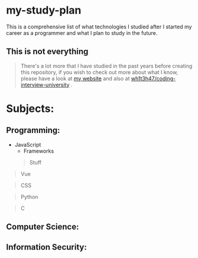 # my-study-plan

This is a comprehensive list of what technologies I studied after I started my career as a programmer and what I plan to study in the future.

## This is not everything
> There's a lot more that I have studied in the past years before creating this repository, if you wish to check out more about what I know, please have a look at [my website](https://invalid.com) and also at [wh1t3h47/coding-interview-university](https://github.com/wh1t3h47/coding-interview-university) .


# Subjects:

## Programming:

- JavaScript
  - Frameworks
  > Stuff

> Vue

> CSS

> Python

> C


## Computer Science:

## Information Security:
